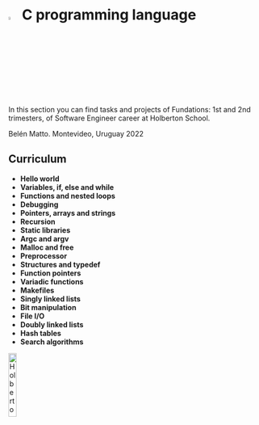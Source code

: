 # <a> <img src="https://upload.wikimedia.org/wikipedia/commons/thumb/1/18/C_Programming_Language.svg/1200px-C_Programming_Language.svg.png" alt="Search algorithms" width=4% heigth=4% ></img></a> C programming language
In this section you can find tasks and projects of Fundations: 1st and 2nd trimesters, of Software Engineer career at Holberton School.

Belén Matto. Montevideo, Uruguay 2022

## Curriculum
- **Hello world**
- **Variables, if, else and while**
- **Functions and nested loops**
- **Debugging**
- **Pointers, arrays and strings**
- **Recursion**
- **Static libraries**
- **Argc and argv**
- **Malloc and free**
- **Preprocessor**
- **Structures and typedef**
- **Function pointers**
- **Variadic functions**
- **Makefiles**
- **Singly linked lists**
- **Bit manipulation**
- **File I/O**
- **Doubly linked lists**
- **Hash tables**
- **Search algorithms**


<a> <img src="https://apply.holbertonschool.com/holberton-logo.png" alt="Holberton logo" width=18% heigth=18% ></img></a>
